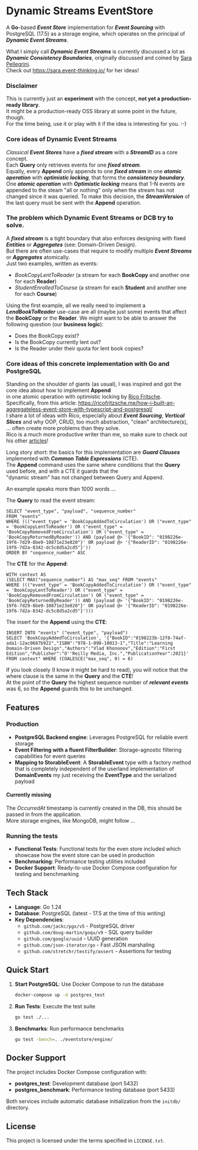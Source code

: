 # Dynamic Streams EventStore

A **Go**-based _**Event Store**_ implementation for _**Event Sourcing**_ with PostgreSQL (17.5) as a storage engine,
which operates on the principal of **_Dynamic Event Streams_**.

What I simply call **_Dynamic Event Streams_** is currently discussed a lot as _**Dynamic Consistency Boundaries**_,
originally discussed and coined by [Sara Pellegrini](https://www.linkedin.com/in/sara-pellegrini-55a37913/).  
Check out https://sara.event-thinking.io/ for her ideas!

### Disclaimer

This is currently just an **experiment** with the concept, **not yet a production-ready library**.  
It might be a production-ready OSS library at some point in the future, though.  
For the time being, use it or play with it if the idea is interesting for you. :-)

### Core ideas of Dynamic Event Streams

_Classical_ **_Event Stores_** have a _**fixed stream**_ with a _**StreamID**_ as a core concept.  
Each **Query** only retrieves events for one _**fixed stream**_.  
Equally, every **Append** only appends to one _**fixed stream**_ in one _**atomic operation**_ with _**optimistic locking**_,
that forms the _**consistency boundary**_.  
One _**atomic operation**_ with _**Optimistic locking**_ means that 1-N events are appended to the steam "all or nothing"
only when the stream has not changed since it was queried. To make this decision, the **_StreamVersion_** of the last query
must be sent with the **Append** operation.

### The problem which Dynamic Event Streams or DCB try to solve.

A _**fixed stream**_ is a tight boundary that also enforces designing with fixed **_Entities_** or **_Aggregates_**
(see: Domain-Driven Design).  
But there are often use-cases that require to modify multiple _**Event Streams**_ or **_Aggregates_** atomically.  
Just two examples, written as events:  
* _BookCopyLentToReader_ (a stream for each **BookCopy** and another one for each **Reader**)
* _StudentEnrolledToCourse_ (a stream for each **Student** and another one for each **Course**)

Using the first example, all we really need to implement a _**LendBookToReader**_ use-case are all (maybe just some) events
that affect the **BookCopy** or the **Reader**. We might want to be able to answer the following question (our **business logic**):
* Does the BookCopy exist?
* Is the BookCopy currently lent out?
* Is the Reader under their quota for lent book copies?

### Core ideas of this concrete implementation with Go and PostgreSQL

Standing on the shoulder of giants (as usual), I was inspired and got the core idea about how to implement **Append**  
in one atomic operation with optimistic locking by [Rico Fritsche](https://www.linkedin.com/in/ricofritzsche/).  
Specifically, from this article: https://ricofritzsche.me/how-i-built-an-aggregateless-event-store-with-typescript-and-postgresql/  
I share a lot of ideas with Rico, especially about _**Event Sourcing**_, _**Vertical Slices**_ and why OOP, CRUD, too much
abstraction, "clean" architecture(s), ... often create more problems than they solve.  
Rico is a much more productive writer than me, so make sure to check out his other [articles](https://ricofritzsche.me/)!

Long story short: the basics for this implementation are _**Guard Clauses**_ implemented with **_Common Table Expressions_** (CTE).  
The **Append** command uses the same where conditions that the **Query** used before, and with a CTE it guards that the  
"dynamic stream" has not changed between Query and Append.

An example speaks more than 1000 words ...

The **Query** to read the event stream:

`SELECT "event_type", "payload", "sequence_number"`  
`FROM "events"`  
`WHERE ((("event_type" = 'BookCopyAddedToCirculation') OR ("event_type" = 'BookCopyLentToReader') OR ("event_type" = 'BookCopyRemovedFromCirculation') OR ("event_type" = 'BookCopyReturnedByReader')) AND (payload @> '{"BookID": "0198226e-19f6-7d29-8be9-10871e23e820"}' OR payload @> '{"ReaderID": "0198226e-19f6-7d2a-8342-dc5c8d5a2cd5"}'))`  
`ORDER BY "sequence_number" ASC `

The **CTE** for the **Append**:

`WITH context AS`  
`(SELECT MAX("sequence_number") AS "max_seq" FROM "events"`  
`WHERE ((("event_type" = 'BookCopyAddedToCirculation') OR ("event_type" = 'BookCopyLentToReader') OR ("event_type" = 'BookCopyRemovedFromCirculation') OR ("event_type" = 'BookCopyReturnedByReader')) AND (payload @> '{"BookID": "0198226e-19f6-7d29-8be9-10871e23e820"}' OR payload @> '{"ReaderID": "0198226e-19f6-7d2a-8342-dc5c8d5a2cd5"}')))`  

The insert for the **Append** using the **CTE**:

`INSERT INTO "events" ("event_type", "payload")`  
`SELECT 'BookCopyAddedToCirculation', '{"BookID":"0198223b-12f8-74af-ada1-12ac0687b922","ISBN":"978-1-098-10013-1","Title":"Learning Domain-Driven Design","Authors":"Vlad Khononov","Edition":"First Edition","Publisher":"O''Reilly Media, Inc.","PublicationYear":2021}'`  
`FROM context" WHERE (COALESCE("max_seq", 0) = 6)`

If you look closely (I know it might be hard to read), you will notice that the where clause is the same in the **Query** and the **CTE**!  
At the point of the **Query** the highest sequence number of _**relevant events**_ was 6, so the **Append** guards this to be unchanged.



## Features

### Production

- **PostgreSQL Backend engine**: Leverages PostgreSQL for reliable event storage
- **Event Filtering with a fluent FilterBuilder**: Storage-agnostic filtering capabilities for event queries
- **Mapping to StorableEvent**: A **StorableEvent** type with a factory method that is completely independent
  of the userland implementation of **DomainEvents** my just receiving the **EventType** and the serialized payload

#### Currently missing

The _OccurredAt_ timestamp is currently created in the DB, this should be passed in from the application.  
More storage engines, like MongoDB, might follow ...

### Running the tests

- **Functional Tests**: Functional tests for the even store included which showcase how the event store can be used in production
- **Benchmarking**: Performance testing utilities included
- **Docker Support**: Ready-to-use Docker Compose configuration for testing and benchmarking



## Tech Stack

- **Language**: Go 1.24
- **Database**: PostgreSQL (latest - 17.5 at the time of this writing)
- **Key Dependencies**:
    - `github.com/jackc/pgx/v5` - PostgreSQL driver
    - `github.com/doug-martin/goqu/v9` - SQL query builder
    - `github.com/google/uuid` - UUID generation
    - `github.com/json-iterator/go` - Fast JSON marshaling
    - `github.com/stretchr/testify/assert` - Assertions for testing


## Quick Start

1. **Start PostgreSQL**: Use Docker Compose to run the database
   ```bash
   docker-compose up -d postgres_test
   ```

2. **Run Tests**: Execute the test suite
   ```bash
   go test ./...
   ```

3. **Benchmarks**: Run performance benchmarks
   ```bash
   go test -bench=. ./eventstore/engine/
   ```

## Docker Support

The project includes Docker Compose configuration with:
- **postgres_test**: Development database (port 5432)
- **postgres_benchmark**: Performance testing database (port 5433)

Both services include automatic database initialization from the `initdb/` directory.

## License

This project is licensed under the terms specified in `LICENSE.txt`.